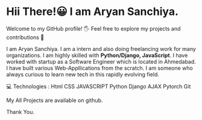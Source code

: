 # Hii There!&#128512; I am Aryan Sanchiya. 
Welcome to my GitHub profile! &#128400; Feel free to explore my projects and contributions &#129309;

I am Aryan Sanchiya. I am a intern and also doing freelancing work for many organizations. I am highly skilled with <b>Python/Django, JavaScript</b>. I have worked with startup as a Software Engineer which is located in Ahmedabad. I have built various Web-Appllications from the scratch. I am someone who always curious to learn new tech in this rapidly evolving field.

&#128187; Technologies :
Html
CSS
JAVASCRIPT
Python
Django
AJAX
Pytorch
Git

My All Projects are available on github.

Thank You.
